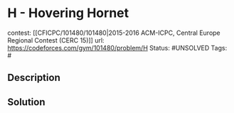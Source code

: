 # H - Hovering Hornet

contest: [[CFICPC/101480/101480|2015-2016 ACM-ICPC, Central Europe Regional Contest (CERC 15)]]
url: https://codeforces.com/gym/101480/problem/H
Status: #UNSOLVED
Tags: #

## Description

## Solution

